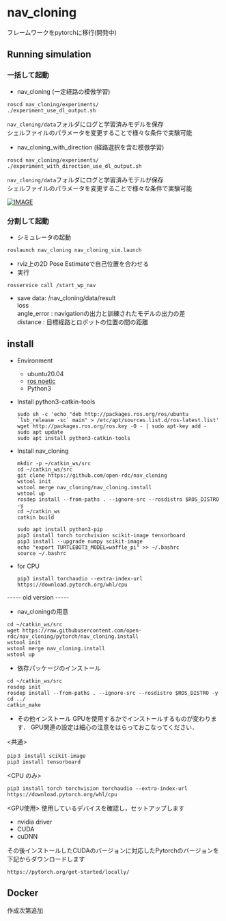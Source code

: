 # nav_cloning
フレームワークをpytorchに移行(開発中)


## Running simulation

### 一括して起動
* nav_cloning (一定経路の模倣学習)
```
roscd nav_cloning/experiments/
./experiment_use_dl_output.sh
```
`nav_cloning/data`フォルダにログと学習済みモデルを保存  
シェルファイルのパラメータを変更することで様々な条件で実験可能

* nav_cloning_with_direction (経路選択を含む模倣学習)
```
roscd nav_cloning/experiments/
./experiment_with_direction_use_dl_output.sh
```
`nav_cloning/data`フォルダにログと学習済みモデルが保存  
シェルファイルのパラメータを変更することで様々な条件で実験可能

[![IMAGE](http://img.youtube.com/vi/6LG06ZbCjto/0.jpg)](https://youtu.be/6LG06ZbCjto)

### 分割して起動
* シミュレータの起動
```
roslaunch nav_cloning nav_cloning_sim.launch
```
* rviz上の2D Pose Estimateで自己位置を合わせる
* 実行
```
rosservice call /start_wp_nav
```
* save data:  /nav_cloning/data/result \
loss \
angle_error : navigationの出力と訓練されたモデルの出力の差 \
distance : 目標経路とロボットの位置の間の距離

## install
* Environment
  * ubuntu20.04
  * [ros noetic](http://wiki.ros.org/noetic/Installation/Ubuntu)
  * Python3

* Install python3-catkin-tools
  ```
  sudo sh -c 'echo "deb http://packages.ros.org/ros/ubuntu `lsb_release -sc` main" > /etc/apt/sources.list.d/ros-latest.list'
  wget http://packages.ros.org/ros.key -O - | sudo apt-key add -
  sudo apt update
  sudo apt install python3-catkin-tools
  ```

* Install nav_cloning
  ```
  mkdir -p ~/catkin_ws/src
  cd ~/catkin_ws/src
  git clone https://github.com/open-rdc/nav_cloning
  wstool init
  wstool merge nav_cloning/nav_cloning.install
  wstool up
  rosdep install --from-paths . --ignore-src --rosdistro $ROS_DISTRO -y
  cd ~/catkin_ws
  catkin build

  sudo apt install python3-pip
  pip3 install torch torchvision scikit-image tensorboard
  pip3 install --upgrade numpy scikit-image
  echo "export TURTLEBOT3_MODEL=waffle_pi" >> ~/.bashrc
  source ~/.bashrc
  ```

* for CPU
  ```
  pip3 install torchaudio --extra-index-url https://download.pytorch.org/whl/cpu
  ```

----- old version -----

* nav_cloningの用意
```
cd ~/catkin_ws/src
wget https://raw.githubusercontent.com/open-rdc/nav_cloning/pytorch/nav_cloning.install
wstool init
wstool merge nav_cloning.install
wstool up
```
* 依存パッケージのインストール
```
cd ~/catkin_ws/src
rosdep init
rosdep install --from-paths . --ignore-src --rosdistro $ROS_DISTRO -y
cd ../
catkin_make
```
* その他インストール
GPUを使用するかでインストールするものが変わります．
GPU関連の設定は細心の注意をはらっておこなってください．

<共通>
```
pip３ install scikit-image　　
pip3 install tensorboard
```
<CPU のみ>
```
pip3 install torch torchvision torchaudio --extra-index-url https://download.pytorch.org/whl/cpu
```
<GPU使用>
使用しているデバイスを確認し，セットアップします
* nvidia driver
* CUDA 
* cuDNN 

その後インストールしたCUDAのバージョンに対応したPytorchのバージョンを下記からダウンロードします
```
https://pytorch.org/get-started/locally/
```
## Docker
作成次第追加

